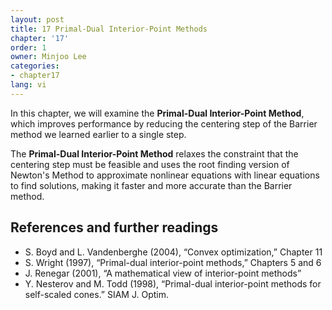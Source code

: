 ```yaml
---
layout: post
title: 17 Primal-Dual Interior-Point Methods
chapter: '17'
order: 1
owner: Minjoo Lee
categories:
- chapter17
lang: vi
---
```


In this chapter, we will examine the **Primal-Dual Interior-Point Method**, which improves performance by reducing the centering step of the Barrier method we learned earlier to a single step.

The **Primal-Dual Interior-Point Method** relaxes the constraint that the centering step must be feasible and uses the root finding version of Newton's Method to approximate nonlinear equations with linear equations to find solutions, making it faster and more accurate than the Barrier method.

## References and further readings
* S. Boyd and L. Vandenberghe (2004), “Convex optimization,” Chapter 11
* S. Wright (1997), “Primal-dual interior-point methods,” Chapters 5 and 6
* J. Renegar (2001), “A mathematical view of interior-point methods”
* Y. Nesterov and M. Todd (1998), “Primal-dual interior-point methods for self-scaled cones.” SIAM J. Optim.